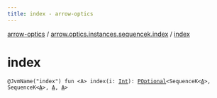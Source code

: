 ```yaml
---
title: index - arrow-optics
---
```


[arrow-optics](../index.html) / [arrow.optics.instances.sequencek.index](index.html) / [index](./--index--.html)

# index

`@JvmName("index") fun <A> index(i: `[`Int`](https://kotlinlang.org/api/latest/jvm/stdlib/kotlin/-int/index.html)`): `[`POptional`](../arrow.optics/-p-optional/index.html)`<SequenceK<`[`A`](--index--.html#A)`>, SequenceK<`[`A`](--index--.html#A)`>, `[`A`](--index--.html#A)`, `[`A`](--index--.html#A)`>`